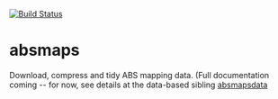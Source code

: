 [![Build Status](https://travis-ci.org/wfmackey/absmaps.svg?branch=master)](https://travis-ci.org/wfmackey/absmaps)


# absmaps
Download, compress and tidy ABS mapping data. (Full documentation coming -- for now, see details at the data-based sibling [absmapsdata](https://github.com/wfmackey/absmapsdata/blob/master/README.md)
